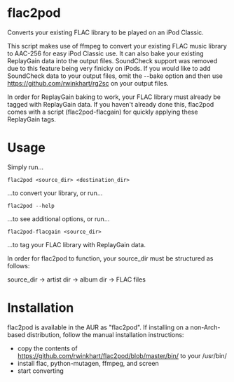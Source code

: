 # flac2pod
Converts your existing FLAC library to be played on an iPod Classic.

This script makes use of ffmpeg to convert your existing FLAC music library to AAC-256 for easy iPod Classic use. It can also bake your existing ReplayGain data into the output files. SoundCheck support was removed due to this feature being very finicky on iPods. If you would like to add SoundCheck data to your output files, omit the --bake option and then use https://github.com/rwinkhart/rg2sc on your output files.

In order for ReplayGain baking to work, your FLAC library must already be tagged with ReplayGain data. If you haven't already done this, flac2pod comes with a script (flac2pod-flacgain) for quickly applying these ReplayGain tags.

# Usage
Simply run...
```
flac2pod <source_dir> <destination_dir>
```
...to convert your library, or run...
```
flac2pod --help
```
...to see additional options, or run...
```
flac2pod-flacgain <source_dir>
```
...to tag your FLAC library with ReplayGain data.

In order for flac2pod to function, your source_dir must be structured as follows:

source_dir -> artist dir -> album dir -> FLAC files

# Installation

flac2pod is available in the AUR as "flac2pod". If installing on a non-Arch-based distribution, follow the manual installation instructions:

- copy the contents of https://github.com/rwinkhart/flac2pod/blob/master/bin/ to your /usr/bin/
- install flac, python-mutagen, ffmpeg, and screen
- start converting
